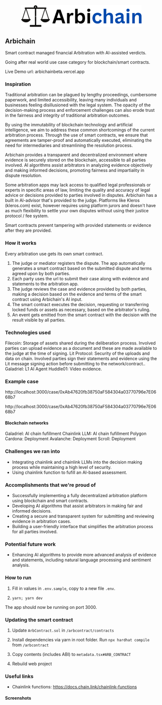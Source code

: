 <p align='center'>
    <img src='./public/logo.png' width=400 />
</p>

## Arbichain

Smart contract managed financial Arbitration with AI-assisted verdicts.

Going after real world use case category for blockchain/smart contracts.

Live Demo url: arbichainbeta.vercel.app


<!-- Demo video: -->

### Inspiration

Traditional arbitration can be plagued by lengthy proceedings, cumbersome paperwork, and limited accessibility, leaving many individuals and businesses feeling disillusioned with the legal system. The opacity of the decision-making process and enforcement challenges can also erode trust in the fairness and integrity of traditional arbitration outcomes.

By using the immutability of blockchain technology and artificial intelligence, we aim to address these common shortcomings of the current arbitration process. Through the use of smart contracts, we ensure that agreements are tamper-proof and automatically executed, eliminating the need for intermediaries and streamlining the resolution process.

Arbichain provides a transparent and decentralized environment where evidence is securely stored on the blockchain, accessible to all parties involved. AI algorithms assist arbitrators in analyzing evidence objectively and making informed decisions, promoting fairness and impartiality in dispute resolution.

Some arbitration apps may lack access to qualified legal professionals or experts in specific areas of law, limiting the quality and accuracy of legal advice or decisions provided to parties involved in disputes. Arbichain has a built in AI-advisor that's provided to the judge. Platforms like Kleros (kleros.com) exist, however requires using platform jurors and doesn't have as much flexibility to settle your own disputes without using their justice protocol / fee system. 

Smart contracts prevent tampering with provided statements or evidence after they are provided.

### How it works

 <!-- Be able to create a simple arbitration thread without the overhead of signing up for a new protocol or platform and using existing blockchain networks and the Chainlink LLM. -->

Every arbitration use gets its own smart contract.

1. The judge or mediator registers the dispute. The app automatically generates a smart contract based on the submitted dispute and terms agreed upon by both parties.
2. Each party uses the url to submit their case along with evidence and statements to the arbitration app.
3. The judge reviews the case and evidence provided by both parties, making a decision based on the evidence and terms of the smart contract using Arbichain's AI input.
4. The smart contract executes the decision, requesting or transferring locked funds or assets as necessary, based on the arbitrator's ruling.
5. An event gets emitted from the smart contract with the decision with the result visible by all parties.

<!-- Using a smart contracts ultimately prevents tampering with provided statements, evidence, and decision after they are provided with each interaction timestamped and recorded on the contract. -->

### Technologies used
<!-- https://ethglobal.com/events/hackfs2024/prizes-->
Filecoin: Storage of assets shared during the deliberation process. Involved parties can upload evidence as a document and these are made available to the judge at the time of signing.
Lit Protocol: Security of the uploads and data on chain. Involved parties sign their statements and evidence using the Lit message signing action before submitting to the network/contract..
Galadriel: L1 AI Agent
Huddle01: Video evidence.

### Example case
http://localhost:3000/case/0xAb47620fb38750aF584304a03770796e7E0668b7

http://localhost:3000/case/0xAb47620fb38750aF584304a03770796e7E0668b7


<!-- https://chainlinkblockmagic.devpost.com/ -->
#### Blockchain networks
Galadriel: AI chain fufillment
Chainlink LLM: AI chain fufillment
Polygon Cardona: Deployment
Avalanche: Deployment
Scroll: Deployment
<!-- (address real world problems) -->
<!-- Avalanche?: https://docs.google.com/document/d/1XYYRz5dXlRcDCb9jH6eGzClPQ8VBrXre6zM9U8cDBQs/edit -->
<!-- Scroll: Use as infra, no need in demo video -->


### Challenges we ran into
* Integrating chainlink and chainlink LLMs into the decision making process while maintaining a high level of security.
* Using chainlink function to fufill an AI-based assessment.


### Accomplishments that we're proud of
* Successfully implementing a fully decentralized arbitration platform using blockchain and smart contracts.
* Developing AI algorithms that assist arbitrators in making fair and informed decisions.
* Creating a secure and transparent system for submitting and reviewing evidence in arbitration cases.
* Building a user-friendly interface that simplifies the arbitration process for all parties involved.

### Potential future work
* Enhancing AI algorithms to provide more advanced analysis of evidence and statements, including natural language processing and sentiment analysis.

### How to run

1. Fill in values in `.env.sample`, copy to a new file `.env`.

2. `yarn; yarn dev`

The app should now be running on port 3000.

### Updating the smart contract

1. Update `ArbContract.sol` in `/arbcontract/contracts`

2. Install dependencies via yarn in root folder. Run `npx hardhat compile` from `/arbcontract`

3. Copy contents (includes ABI) to `metadata.tsx#ARB_CONTRACT`

4. Rebuild web project


### Useful links
* Chainlink functions: https://docs.chain.link/chainlink-functions

<!--
Arbichain
Demo

-->

#### Screenshots
